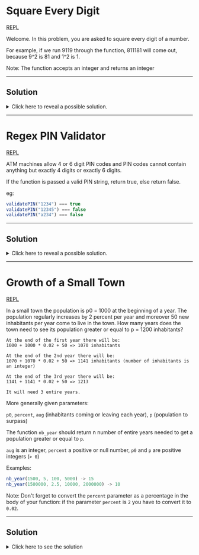 # Square Every Digit

[REPL](https://repl.it/@michaelpetty/SquareEveryDigit)

Welcome. In this problem, you are asked to square every digit of a number.

For example, if we run 9119 through the function, 811181 will come out, because 9^2 is 81 and 1^2 is 1.

Note: The function accepts an integer and returns an integer

<hr>

## Solution
<details>
<summary>Click here to reveal a possible solution.</summary>
<p>
  
  ```javascript  
    // good solution
    function squareDigits(num){
        var string = num.toString();
        var results = [];
        for (var i = 0; i < string.length; i++){
            results[i] = string[i] * string[i];
        }
        return Number(results.join(''));
    };

    // more concise solution
    function squareDigits(num){
      return +num.toString().split('').map(i => i*i).join('');
    }
  ```
</p>
</details>

<hr>

# Regex PIN Validator

[REPL](https://repl.it/@michaelpetty/RegexPINValidator#index.js)

ATM machines allow 4 or 6 digit PIN codes and PIN codes cannot contain anything but exactly 4 digits or exactly 6 digits.

If the function is passed a valid PIN string, return true, else return false.

eg:
```javascript
validatePIN("1234") === true
validatePIN("12345") === false
validatePIN("a234") === false
```

<hr>

## Solution
<details>
<summary>Click here to reveal a possible solution.</summary>
<p>
  
  ```javascript
  // a solution, but nothing special 
  function validatePIN(pin) {
    //return true or false
    var n = pin.length;
    if( n != 4 && n != 6)
        return false;
    for (var i in pin)
        if (pin[i] > '9' || pin[i] < '0')
            return false;
    return true;
  }
  
  // good solution
  function validatePIN(pin) {

    var pinlen = pin.length;
    var isCorrectLength = (pinlen == 4 || pinlen == 6);
    var hasOnlyNumbers = pin.match(/^\d+$/);

    if(isCorrectLength && hasOnlyNumbers){
      return true;
    }

    return false;

  }
  
  // cleanest solution
  function validatePIN(pin) {
    return /^(\d{4}|\d{6})$/.test(pin)
  }
  ```
</p>
</details>

<hr>

# Growth of a Small Town

[REPL](https://repl.it/@michaelpetty/GrowthSmallTown#index.js)

In a small town the population is p0 = 1000 at the beginning of a year. The population regularly increases by 2 percent per year and moreover 50 new inhabitants per year come to live in the town. How many years does the town need to see its population greater or equal to p = 1200 inhabitants?

```
At the end of the first year there will be: 
1000 + 1000 * 0.02 + 50 => 1070 inhabitants

At the end of the 2nd year there will be: 
1070 + 1070 * 0.02 + 50 => 1141 inhabitants (number of inhabitants is an integer)

At the end of the 3rd year there will be:
1141 + 1141 * 0.02 + 50 => 1213

It will need 3 entire years.
```

More generally given parameters:

`p0`, `percent`, `aug` (inhabitants coming or leaving each year), `p` (population to surpass)

The function `nb_year` should return n number of entire years needed to get a population greater or equal to `p`.

`aug` is an integer, `percent` a positive or null number, `p0` and `p` are positive integers (`> 0`)

Examples:
```javascript
nb_year(1500, 5, 100, 5000) -> 15
nb_year(1500000, 2.5, 10000, 2000000) -> 10
```

Note: Don't forget to convert the `percent` parameter as a percentage in the body of your function: if the parameter `percent` is `2` you have to convert it to `0.02`.

<hr>

## Solution
<details>
<summary>Click here to see the solution</summary>
<p>
  
  ```javascript
  // good and readable solution
  function nbYear(p0, percent, aug, p) {
      var count = 0;   
      while(p0<p){
          p0 += p0 * percent/100 + aug;
          count++;
      }
      return count;
  }
  
  // nice use of recursion
  function nbYear(p0, percent, aug, p) {
      // your code
      if (p0 >= p) {
        return 0;
      }

      return 1 + nbYear(p0 + p0 * percent / 100 + aug, percent, aug, p);
  }
  
  // clever, but not best practice
  function nbYear(p0, percent, aug, p, years = 0) {
    return p0 < p ? nbYear(p0 + p0 * percent / 100 + aug, percent, aug, p, years + 1) : years; 
  }
  ```
</p>
</details>

